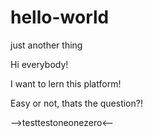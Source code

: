 # hello-world
just another thing

Hi everybody!

I want to lern this platform!

Easy or not, thats the question?!

-->testtestoneonezero<--
